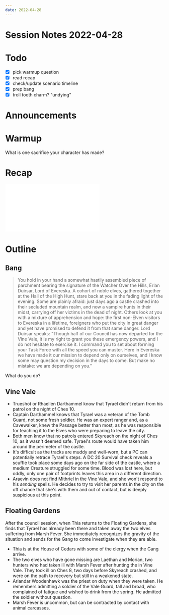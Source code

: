 ```yaml
---
date: 2022-04-28
---
```

# Session Notes 2022-04-28
# Todo
- [x] pick warmup question
- [x] read recap
- [x] check/update scenario timeline
- [x] prep bang
- [x] troll tooth charm? "undying"
# Announcements
# Warmup
What is one sacrifice your character has made?
# Recap
![a3e9](../logbook/a3e9.md)
# Outline
## Bang
> You hold in your hand a somewhat hastily assembled piece of parchment bearing the signature of the Watcher Over the Hills, Erlan Duirsar, Lord of Evereska. A cohort of noble elves, gathered together at the Hall of the High Hunt, stare back at you in the fading light of the evening. Some are plainly afraid: just days ago a castle crashed into their secluded mountain realm, and now a vampire hunts in their midst, carrying off her victims in the dead of night. Others look at you with a mixture of apprehension and hope: the first non-Elven visitors to Evereska in a lifetime, foreigners who put the city in great danger and yet have promised to defend it from that same danger. Lord Duirsar speaks: "Though half of our Council has now departed for the Vine Vale, it is my right to grant you these emergency powers, and I do not hesitate to exercise it. I command you to set about forming your Task Force with all the speed you can muster. Here in Evereska we have made it our mission to depend only on ourselves, and I know some may question my decision in the days to come. But make no mistake: we are depending on you."

What do you do?
## Vine Vale
- Trueshot or Rhaellen Darthammel know that Tyrael didn't return from his patrol on the night of Ches 10.
- Captain Darthammel knows that Tyrael was a veteran of the Tomb Guard, not some fresh soldier. He was an expert ranger and, as a Cavewalker, knew the Passage better than most, as he was responsible for teaching it to the Elves who were preparing to leave the city.
- Both men know that no patrols entered Skyreach on the night of Ches 10, as it wasn't deemed safe. Tyrael's route would have taken him around the perimeter of the castle.
- It's difficult as the tracks are muddy and well-worn, but a PC can potentially retrace Tyrael's steps. A DC 20 Survival check reveals a scuffle took place some days ago on the far side of the castle, where a medium Creature struggled for some time. Blood was lost here, but oddly, only one pair of footprints leaves this area in a different direction.
- Araevin does not find Mithriel in the Vine Vale, and she won't respond to his _sending_ spells. He decides to try to visit her parents in the city on the off chance that she's with them and out of contact, but is deeply suspicious at this point.
## Floating Gardens
After the council session, when Thia returns to the Floating Gardens, she finds that Tyrael has already been there and taken away the two elves suffering from Marsh Fever. She immediately recognizes the gravity of the situation and sends for the Gang to come investigate when they are able.
- Thia is at the House of Cedars with some of the clergy when the Gang arrive.
- The two elves who have gone missing are Laethan and Morian, two hunters who had taken ill with Marsh Fever after hunting the in Vine Vale. They took ill on Ches 8, two days before Skyreach crashed, and were on the path to recovery but still in a weakened state.
- Ariandar Woodenhawk was the priest on duty when they were taken. He remembers admitting a soldier of the Vale Guard, tall and broad, who complained of fatigue and wished to drink from the spring. He admitted the soldier without question.
- Marsh Fever is uncommon, but can be contracted by contact with animal carcasses. 